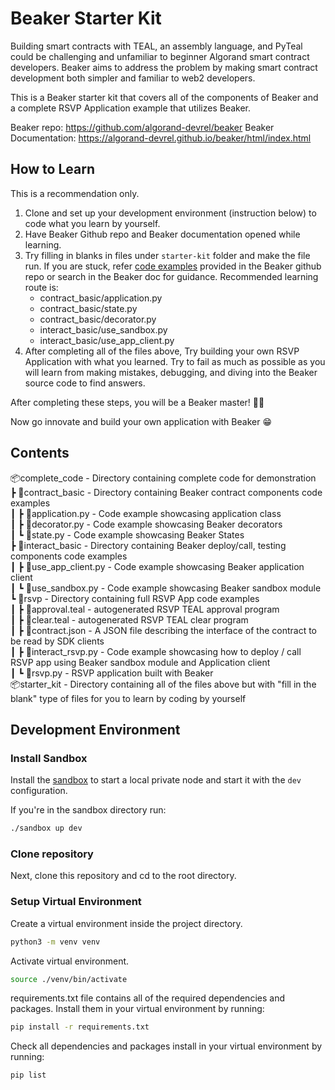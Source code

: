 # Beaker Starter Kit

Building smart contracts with TEAL, an assembly language, and PyTeal could be challenging and unfamiliar to beginner Algorand smart contract developers. Beaker aims to address the problem by making smart contract development both simpler and familiar to web2 developers.

This is a Beaker starter kit that covers all of the components of Beaker and a complete RSVP Application example that utilizes Beaker.

Beaker repo: <https://github.com/algorand-devrel/beaker>
Beaker Documentation: <https://algorand-devrel.github.io/beaker/html/index.html>

## How to Learn

This is a recommendation only.

1. Clone and set up your development environment (instruction below) to code what you learn by yourself.
2. Have Beaker Github repo and Beaker documentation opened while learning.
3. Try filling in blanks in files under `starter-kit` folder and make the file run. If you are stuck, refer [code examples](https://github.com/algorand-devrel/beaker/tree/master/examples) provided in the Beaker github repo or search in the Beaker doc for guidance. Recommended learning route is:
   - contract_basic/application.py
   - contract_basic/state.py
   - contract_basic/decorator.py
   - interact_basic/use_sandbox.py
   - interact_basic/use_app_client.py
4. After completing all of the files above, Try building your own RSVP Application with what you learned. Try to fail as much as possible as you will learn from making mistakes, debugging, and diving into the Beaker source code to find answers.

After completing these steps, you will be a Beaker master! :clap::clap:

Now go innovate and build your own application with Beaker :grin:

## Contents

📦complete_code - Directory containing complete code for demonstration </br>
┣ 📂contract_basic - Directory containing Beaker contract components code examples </br>
┃ ┣ 📜application.py - Code example showcasing application class </br>
┃ ┣ 📜decorator.py - Code example showcasing Beaker decorators </br>
┃ ┗ 📜state.py - Code example showcasing Beaker States </br>
┣ 📂interact_basic - Directory containing Beaker deploy/call, testing components code examples </br>
┃ ┣ 📜use_app_client.py - Code example showcasing Beaker application client </br>
┃ ┗ 📜use_sandbox.py - Code example showcasing Beaker sandbox module </br>
┗ 📂rsvp - Directory containing full RSVP App code examples </br>
┃ ┣ 📜approval.teal - autogenerated RSVP TEAL approval program </br>
┃ ┣ 📜clear.teal - autogenerated RSVP TEAL clear program </br>
┃ ┣ 📜contract.json - A JSON file describing the interface of the contract to be read by SDK clients </br>
┃ ┣ 📜interact_rsvp.py - Code example showcasing how to deploy / call RSVP app using Beaker sandbox module and Application client </br>
┃ ┗ 📜rsvp.py - RSVP application built with Beaker </br>
📦starter_kit - Directory containing all of the files above but with "fill in the blank" type of files for you to learn by coding by yourself </br>

## Development Environment

### Install Sandbox

Install the [sandbox](https://github.com/algorand/sandbox) to start a local private node and start it with the `dev` configuration.

If you're in the sandbox directory run:

```bash
./sandbox up dev
```

### Clone repository

Next, clone this repository and cd to the root directory.

### Setup Virtual Environment

Create a virtual environment inside the project directory.

```bash
python3 -m venv venv
```

Activate virtual environment.

```bash
source ./venv/bin/activate
```

requirements.txt file contains all of the required dependencies and packages. Install them in your virtual environment by running:

```bash
pip install -r requirements.txt
```

Check all dependencies and packages install in your virtual environment by running:

```bash
pip list
```
